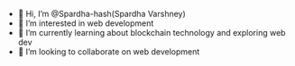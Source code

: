 - 👋 Hi, I’m @Spardha-hash(Spardha Varshney)
- 👀 I’m interested in web development 
- 🌱 I’m currently learning about blockchain technology and exploring web dev
- 💞️ I’m looking to collaborate on web development

<!---
Spardha-hash/Spardha-hash is a ✨ special ✨ repository because its `README.md` (this file) appears on your GitHub profile.
You can click the Preview link to take a look at your changes.
--->

